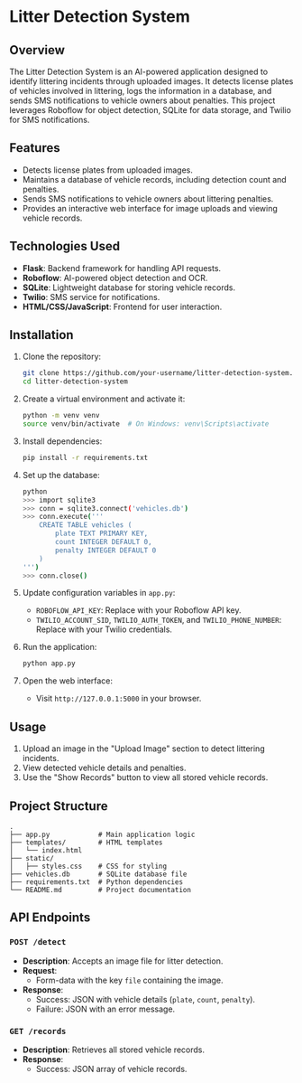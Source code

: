 # Litter Detection System

## Overview
The Litter Detection System is an AI-powered application designed to identify littering incidents through uploaded images. It detects license plates of vehicles involved in littering, logs the information in a database, and sends SMS notifications to vehicle owners about penalties. This project leverages Roboflow for object detection, SQLite for data storage, and Twilio for SMS notifications.

## Features
- Detects license plates from uploaded images.
- Maintains a database of vehicle records, including detection count and penalties.
- Sends SMS notifications to vehicle owners about littering penalties.
- Provides an interactive web interface for image uploads and viewing vehicle records.

## Technologies Used
- **Flask**: Backend framework for handling API requests.
- **Roboflow**: AI-powered object detection and OCR.
- **SQLite**: Lightweight database for storing vehicle records.
- **Twilio**: SMS service for notifications.
- **HTML/CSS/JavaScript**: Frontend for user interaction.

## Installation

1. Clone the repository:
   ```bash
   git clone https://github.com/your-username/litter-detection-system.git
   cd litter-detection-system
   ```

2. Create a virtual environment and activate it:
   ```bash
   python -m venv venv
   source venv/bin/activate  # On Windows: venv\Scripts\activate
   ```

3. Install dependencies:
   ```bash
   pip install -r requirements.txt
   ```

4. Set up the database:
   ```bash
   python
   >>> import sqlite3
   >>> conn = sqlite3.connect('vehicles.db')
   >>> conn.execute('''
       CREATE TABLE vehicles (
           plate TEXT PRIMARY KEY,
           count INTEGER DEFAULT 0,
           penalty INTEGER DEFAULT 0
       )
   ''')
   >>> conn.close()
   ```

5. Update configuration variables in `app.py`:
   - `ROBOFLOW_API_KEY`: Replace with your Roboflow API key.
   - `TWILIO_ACCOUNT_SID`, `TWILIO_AUTH_TOKEN`, and `TWILIO_PHONE_NUMBER`: Replace with your Twilio credentials.

6. Run the application:
   ```bash
   python app.py
   ```

7. Open the web interface:
   - Visit `http://127.0.0.1:5000` in your browser.

## Usage
1. Upload an image in the "Upload Image" section to detect littering incidents.
2. View detected vehicle details and penalties.
3. Use the "Show Records" button to view all stored vehicle records.

## Project Structure
```
.
├── app.py            # Main application logic
├── templates/        # HTML templates
│   └── index.html
├── static/
│   ├── styles.css    # CSS for styling
├── vehicles.db       # SQLite database file
├── requirements.txt  # Python dependencies
└── README.md         # Project documentation
```

## API Endpoints

### `POST /detect`
- **Description**: Accepts an image file for litter detection.
- **Request**:
  - Form-data with the key `file` containing the image.
- **Response**:
  - Success: JSON with vehicle details (`plate`, `count`, `penalty`).
  - Failure: JSON with an error message.

### `GET /records`
- **Description**: Retrieves all stored vehicle records.
- **Response**:
  - Success: JSON array of vehicle records.



